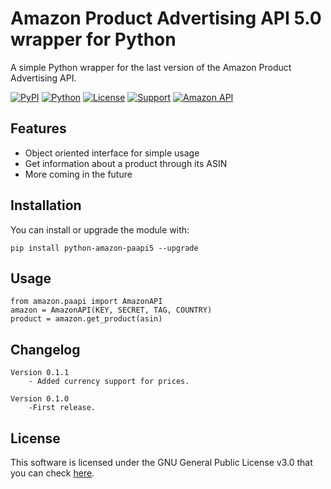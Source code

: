 Amazon Product Advertising API 5.0 wrapper for Python
=======================================================
A simple Python wrapper for the last version of the Amazon Product Advertising API.

[![PyPI](https://img.shields.io/pypi/v/python-amazon-paapi5?color=%231182C2&label=PyPI)](https://pypi.org/project/python-amazon-paapi5/)
[![Python](https://img.shields.io/badge/Python-2.x%20%7C%203.x-%23FFD140)](https://www.python.org/)
[![License](https://img.shields.io/badge/License-GPL--3.0-%23e83633)](https://github.com/sergioteula/python-amazon-paapi5/blob/master/LICENSE)
[![Support](https://img.shields.io/badge/Support-Good-brightgreen)](https://github.com/sergioteula/python-amazon-paapi5/issues)
[![Amazon API](https://img.shields.io/badge/Amazon%20API-5.0-%23FD9B15)](https://webservices.amazon.com/paapi5/documentation/)


Features
--------

* Object oriented interface for simple usage
* Get information about a product through its ASIN
* More coming in the future

Installation
-------------

You can install or upgrade the module with:

    pip install python-amazon-paapi5 --upgrade

Usage
-----

    from amazon.paapi import AmazonAPI
    amazon = AmazonAPI(KEY, SECRET, TAG, COUNTRY)
    product = amazon.get_product(asin)

Changelog
-------------

    Version 0.1.1
        - Added currency support for prices.

    Version 0.1.0
        -First release.

License
-------

This software is licensed under the GNU General Public License v3.0 that you can check [here](https://github.com/sergioteula/python-amazon-paapi5/blob/master/LICENSE).
